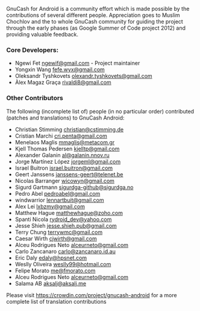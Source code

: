 GnuCash for Android is a community effort which is made possible by the contributions of
several different people.
Appreciation goes to Muslim Chochlov and the to whole GnuCash community for guiding the
project through the early phases (as Google Summer of Code project 2012) and providing valuable feedback.

### Core Developers:
* Ngewi Fet <ngewif@gmail.com> - Project maintainer
* Yongxin Wang <fefe.wyx@gmail.com>
* Oleksandr Tyshkovets <olexandr.tyshkovets@gmail.com>
* Àlex Magaz Graça <rivaldi8@gmail.com>

### Other Contributors
The following (incomplete list of) people (in no particular order) contributed (patches and translations) to GnuCash Android:
* Christian Stimming <christian@cstimming.de>
* Cristian Marchi <cri.penta@gmail.com>
* Menelaos Maglis <mmaglis@metacom.gr>
* Kjell Thomas Pedersen <kjelltp@gmail.com>
* Alexander Galanin <al@galanin.nnov.ru>
* Jorge Martínez López <jorgeml@gmail.com>
* Israel Buitron <israel.buitron@gmail.com>
* Geert Janssens <janssens-geert@telenet.be>
* Nicolas Barranger <wicowyn@gmail.com>
* Sigurd Gartmann <sigurdga-github@sigurdga.no>
* Pedro Abel <pedroabel@gmail.com>
* windwarrior <lennartbuit@gmail.com>
* Alex Lei <lxbzmy@gmail.com>
* Matthew Hague <matthewhague@zoho.com>
* Spanti Nicola <rydroid_dev@yahoo.com>
* Jesse Shieh <jesse.shieh.pub@gmail.com>
* Terry Chung <terrywmc@gmail.com>
* Caesar Wirth <cjwirth@gmail.com>
* Alceu Rodrigues Neto <alceurneto@gmail.com>
* Carlo Zancanaro <carlo@zancanaro.id.au>
* Eric Daly <edaly@hpsnet.com>
* Weslly Oliveira <weslly99@hotmail.com>
* Felipe Morato <me@fmorato.com>
* Alceu Rodrigues Neto <alceurneto@gmail.com>
* Salama AB <aksalj@aksalj.me>

Please visit https://crowdin.com/project/gnucash-android for a more complete list of translation contributions
